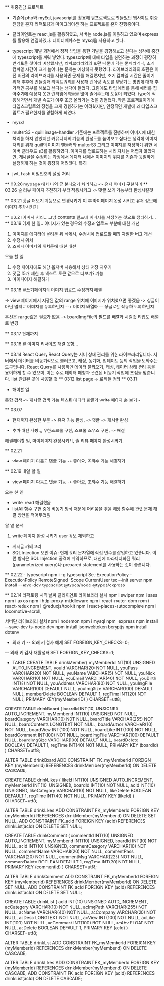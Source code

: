 \*\* 취중진담 프로젝트 
- 기존에 php와 mySql, javascript를 활용해 팀프로젝트로 만들었던 웹사이트 취중진담을 혼자 리팩토링과 마이그레이션 하는 프로젝트를 혼자 진행중이다.
- 클라이언트는 react.js를 활용하였고, 서버는 node.js를 이용하고 있으며 express를 활용해 연결하였다. 데이터베이스는 mysql을 사용하고 있다. 

- typescript
  개발 과정에서 정적 타입을 통한 개발을 경험해보고 싶다는 생각에 중간에 typescript를 끼워 넣었다.
 typescript에 대해 타입을 선언하는 과정이 굉장히 번거로울 것이라 예상했지만, 라이브러리와의 호환 때문에 겪는 문제라거나, 초기 컴파일 시간이 크게 늘어나는 문제는 예상하지 못했었다. 라이브러리와의 호환은 이전 버전의 라이브러리를 사용하면 문제를 해결했지만, 초기 컴파일 시간은 줄이기 위해 추후에 번들링과 리액트쿼리를 사용해 랜더링 속도를 앞당기는 방법에 대해 추가적인 공부를 해보고 싶다는 생각이 들었다. 
  그럼에도 타입 에러를 통해 에러를 잡아주기에 예상치 못한 런타임에러들을 많이 줄어주는데 도움이 되었다. type에 적응해가면서 개발 속도가 아주 조금 올라가는 것을 경험했다. 작은 프로젝트이기에 타입스크립트의 장점을 크게 경험하기는 어려웠지만, 안정적인 개발에 왜 타입스크립트가 필요한지를 경험하게 되었다. 

- mysql 
 
- multerS3 - quill image-handler
 기존에는 프로젝트를 진행하며 이미지에 대한 처리를 하지 않았지만 커뮤니티의 기능의 완성도를 높여보고 싶다는 생각에 이미지 처리를 위해 quill의 이미지 핸들러와 multerS3 그리고 이미지를 저장하기 위한 네이버 클라우드 s3를 활용하였다. 
 이미지를 업로드하는 처리 자체는 어렵지 않았지만, 게시글을 수정하는 과정에서 에디터 내에서 이미지의 위치를 기존과 동일하게 설정하게 하는 것이 굉장히 어려웠다. 특히 

- jwt, hash
 비밀번호의 설정 처리 

\*\* 03.26
mypage 에서 나의 글 불러오기 처리하고 -> 유저 이미지 구현하기 
\*\* 03.26
술 리뷰 페이지 추천하기 부터 적용시키고 -> 댓글 쓰기 기능부터 완성시킬것 

\*\* 03.21
댓글 더보기 기능으로 변경시키기
이 후 마이페이지 완성 시키고 유저 정보에 이미지 추가시키기 

\*\* 03.21
이미지 처리... 그냥 contents 필드에 이미지를 저장하는 것으로 정리하기...
\*\* 03.19
어제 한 일..
이미지가 있는 경우의 수정과 업로드 부분에 대한 개선
1. 이미지를 에디터에 올려둔 뒤 삭제시, 수정시에 업로드할 때의 자잘한 버그 개선
2. 수정시 위치
3. 조회시 이미지의 위치들에 대한 개선 

오늘 할 일 
1. 수정 페이지에도 해당 옵저버 사용해서 상태 저장 지우기 
2. 댓글 15개 제한 후 넥스트 토큰 값으로 더보기? 기능
3. 마이페이지 해결하기 


\*\* 03.18
글쓰기페이지의 이미지 업로드 수정까지 해결

-> view 페이지에서 저장된 값의 range 위치에 이미지가 위치했으면 좋겠음 
-> 싱글이 아닌 멀티로 이미지를 등록하던지 --> 이미지 배열화 
-- 싱글로만 작동하도록 하던지 

우선은 range값은 필요가 없음 -> boardImgFile의 필드를 배열화 시킬것 타입도 배열로 변경 

\*\* 03.17
현재까지


\*\* 03.16
퀼 이미지 리사이즈 해결 못함...

\*\* 03.14
React Query
React Query는 서버 상태 관리를 위한 라이브러리입니다. 서버에서 데이터를 비동기적으로 불러오고, 캐싱, 동기화, 업데이트 등의 작업을 도와주는 도구입니다. React Query를 사용하면 데이터 불러오기, 캐싱, 데이터 상태 관리 등을 용이하게 할 수 있으며, 이는 주로 데이터 페칭과 관련된 비동기 작업에 초점을 맞춥니다.
list 관련된 곳에 사용할 것 
\*\* 03.12
list page -> 로직들 정리 
\*\* 03.11
- 해야할 일

통합 검색 -> 게시글 검색 기능
텍스트 에디터 만들기 write 페이지 손 보기 - 

\*\* 03.07
- 현재까지 완성한 부분
-> 유저 기능 완성,
-> 댓글
-> 게시글 완성

- 추가 개선 사항,,, 무한스크롤 구현, 스크롤 스무스 구현, -> 해결 

해결해야할 일,
 마이페이지 완성시키기, 술 리뷰 페이지 완성시키기. 


\*\* 02.21
-   view 페이지 다듬고 댓글 기능 -> 좋아요, 조회수 기능 해결하기


\*\* 02.19
내일 할 일

-   view 페이지 다듬고 댓글 기능 -> 좋아요, 조회수 기능 해결하기

오늘 한 일

-   write, read 해결했음
-   listAll 함수 구현 중에 비동기 방식 때문에 어려움을 겪음 해당 함수에 관련 문제 해결 방안을 적어두었음

할 일 순서

1. write 페이지 완성 시키기 user 정보 제외하고

-   게시글 카테고리
-   SQL Injection 보안 이슈: 현재 쿼리 문자열에 직접 변수를 삽입하고 있습니다. 이런 방식은 SQL Injection 공격에 취약하므로, 대신에 파라미터화된 쿼리(parameterized query)나 prepared statement를 사용하는 것이 좋습니다.



\*\* 02.22 - typescript
npm i -g typescript
Set-ExecutionPolicy -ExecutionPolicy RemoteSigned -Scope CurrentUser
tsc --init
server 
npm install --save-dev typescript @types/node @types/express

\*\* 02.14
리팩토링 시작 날짜
클라이언트 라이브러리 설치
npm i swiper
npm i sass
npm i axios
npm i http-proxy-middleware
npm i react-router-dom
npm i react-redux
npm i @reduxjs/toolkit
npm i react-places-autocomplete
npm i locomotive-scroll,

서버단 라이브러리 설치
npm i nodemon
npm i mysql
npm i express
npm install --save-dev ts-node-dev
npm install jsonwebtoken bcryptjs
npm install dotenv

- 외래 키
-- 외래 키 검사 해제
SET FOREIGN_KEY_CHECKS=0;

-- 외래 키 검사 재활성화
SET FOREIGN_KEY_CHECKS=1;

- TABLE 
CREATE TABLE drinkMember(
  myMemberId INT(10) UNSIGNED AUTO_INCREMENT,
  youId VARCHAR(20) NOT NULL,
  youPass VARCHAR(20) NOT NULL,
  youName VARCHAR(5) NOT NULL,
  youNick VARCHAR(10) NOT NULL,
  youEmail VARCHAR(40) NOT NULL,
  youBirth INT(8) NOT NULL,
  youAddress VARCHAR(80) NOT NULL,
  youImgFile VARCHAR(100) DEFAULT NULL,
  youImgSize VARCHAR(100) DEFAULT NULL,
  memberDelete BOOLEAN DEFAULT 1,
  regTime INT(20) NOT NULL,
  PRIMARY KEY(myMemberID)
) CHARSET=utf8;

CREATE TABLE drinkBoard (
  boardId INT(10) UNSIGNED AUTO_INCREMENT,
  myMemberId INT(10) UNSIGNED NOT NULL,
  boardCategory VARCHAR(10) NOT NULL,
  boardTitle VARCHAR(255) NOT NULL,
  boardContents LONGTEXT NOT NULL,
  boardAuthor VARCHAR(10) NOT NULL,
  boardView INT(100) NOT NULL,
  boardLike INT(100) NOT NULL,
  boardComment INT(100) NOT NULL,
  boardImgFile VARCHAR(100) DEFAULT NULL,
  boardImgSize VARCHAR(100) DEFAULT NULL,
  boardDelete BOOLEAN DEFAULT 1,
  regTime INT(40) NOT NULL,
  PRIMARY KEY (boardId)
) CHARSET=utf8;

ALTER TABLE drinkBoard ADD CONSTRAINT FK_myMemberId FOREIGN KEY (myMemberId) REFERENCES drinkMember(myMemberId) ON DELETE CASCADE;

CREATE TABLE drinkLikes (
  likeId INT(10) UNSIGNED AUTO_INCREMENT,
  myMemberId INT(10) UNSIGNED,
  boardId INT(10) NOT NULL,
  acId INT(10) UNSIGNED,
  likeCategory VARCHAR(10) NOT NULL,
  likeDelete BOOLEAN DEFAULT 1,
  regTime INT(40) NOT NULL,
  PRIMARY KEY (likeId)
) CHARSET=utf8;

ALTER TABLE drinkLikes ADD CONSTRAINT FK_myMemberId FOREIGN KEY (myMemberId) REFERENCES drinkMember(myMemberId) ON DELETE SET NULL, ADD CONSTRAINT FK_acId FOREIGN KEY (acId) REFERENCES drinkList(acId) ON DELETE SET NULL;

CREATE TABLE drinkComment (
  commentId INT(10) UNSIGNED AUTO_INCREMENT,
  myMemberId INT(10) UNSIGNED,
  boardId INT(10) NOT NULL,
  acId INT(10) UNSIGNED,
  commentCategory VARCHAR(10) NOT NULL,
  commentName VARCHAR(20) NOT NULL,
  commentPass VARCHAR(20) NOT NULL,
  commentMsg VARCHAR(225) NOT NULL,
  commentDelete BOOLEAN DEFAULT 1,
  regTime INT(20) NOT NULL,
  PRIMARY KEY (commentId)
) CHARSET=utf8;

ALTER TABLE drinkComment ADD CONSTRAINT FK_myMemberId FOREIGN KEY (myMemberId) REFERENCES drinkMember(myMemberId) ON DELETE SET NULL, ADD CONSTRAINT FK_acId FOREIGN KEY (acId) REFERENCES drinkList(acId) ON DELETE SET NULL;

CREATE TABLE drinkList (
  acId INT(10) UNSIGNED AUTO_INCREMENT,
  acCategory VARCHAR(10) NOT NULL,
  acImgPath VARCHAR(255) NOT NULL,
  acName VARCHAR(40) NOT NULL,
  acCompany VARCHAR(20) NOT NULL,
  acDesc LONGTEXT NOT NULL,
  acView INT(100) NOT NULL,
  acLike INT(100) NOT NULL,
  acComment INT(100) NOT NULL,
  acAbv FLOAT NOT NULL,
  acDelete BOOLEAN DEFAULT 1,
  PRIMARY KEY (acId)
) CHARSET=utf8;

ALTER TABLE drinkList ADD CONSTRAINT FK_myMemberId FOREIGN KEY (myMemberId) REFERENCES drinkMember(myMemberId) ON DELETE CASCADE;

ALTER TABLE drinkLikes ADD CONSTRAINT FK_myMemberId FOREIGN KEY (myMemberId) REFERENCES drinkMember(myMemberId) ON DELETE CASCADE, ADD CONSTRAINT FK_acId FOREIGN KEY (acId) REFERENCES drinkList(acId) ON DELETE CASCADE;
